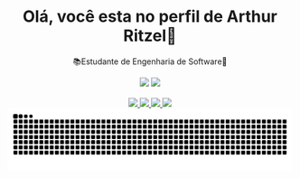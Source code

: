 <h1 align="center">Olá, você esta no perfil de Arthur Ritzel👋</h1>


<p align="center">📚Estudante de Engenharia de Software👾</p>

<div align="center">
 <img height="160em" src="https://github-readme-stats.vercel.app/api?username=arthurritzel&show_icons=true&theme=dark&hide_border=false&show_owner=true"/>
 <img height="160em" src="https://github-readme-stats.vercel.app/api/top-langs/?username=arthurritzel&theme=dark&hide_border=false&&layout=compact"/>
</div>
<br>
<div align="center"> 
  <a href="https://instagram.com/arthur_ritzel/" target="_blank">
  <img src="https://img.shields.io/badge/-Instagram-%23E4405F?style=for-the-badge&logo=instagram&logoColor=white">
  </a>
  <a href="https://www.linkedin.com/in/arthur-burkhard-ritzel-4716a6261/" target="_blank">
  <img src="https://img.shields.io/badge/-LinkedIn-%230077B5?style=for-the-badge&logo=linkedin&logoColor=white">
  </a> 
  <a href="https://arthurritzel.github.io/portifolio/" target="_blank">
  <img src="https://img.shields.io/badge/-Arthur_Ritzel-darkblue?style=for-the-badge&logo=airbrakedotio&logoColor=white">
  </a>
  <a href = "https://github.com/arthurritzel/aritzel_npm.git" target="_blank">
  <img src="https://img.shields.io/badge/-npx aritzel-%23333?style=for-the-badge&logo=windowsterminal&logoColor=white">
  </a>
</div>

<picture>
  <source media="(prefers-color-scheme: dark)" srcset="https://raw.githubusercontent.com/arthurritzel/arthurritzel/output/github-contribution-grid-snake-dark.svg">
  <source media="(prefers-color-scheme: light)" srcset="https://raw.githubusercontent.com/arthurritzel/arthurritzel/output/github-contribution-grid-snake.svg">
  <img alt="github contribution grid snake animation" src="https://raw.githubusercontent.com/arthurritzel/arthurritzel/output/github-contribution-grid-snake.svg">
</picture>


